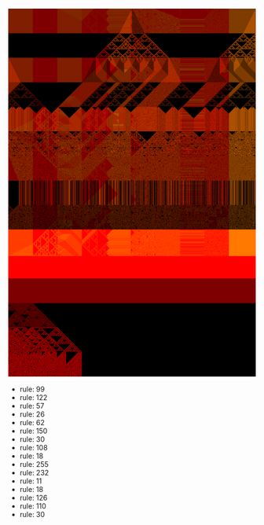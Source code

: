 ![photo](./output.png) 
 * rule: 99
* rule: 122
* rule: 57
* rule: 26
* rule: 62
* rule: 150
* rule: 30
* rule: 108
* rule: 18
* rule: 255
* rule: 232
* rule: 11
* rule: 18
* rule: 126
* rule: 110
* rule: 30

